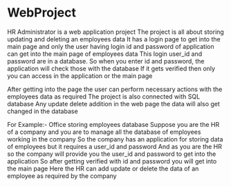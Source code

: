 # WebProject
HR Administrator is a web application project
The project is all about storing updating and deleting an employees data
It has a login page to get into the main page and only the user having login id and password of application can get into the main page of employees data
This login user_id and password are in a database. So when you enter id and password, the application will check those with the database
If it gets verified then only you can access in the application or the main page

After getting into the page the user can perform necessary actions with the employees data as required
The project is also connected with SQL database
Any update delete addition in the web page the data will also get changed in the database

For Example:- Office storing employees database
Suppose you are the HR of a company and you are to manage all the database of employees working in the company
So the company has an application for storing data of employees but it requires a user_id and password
And as you are the HR so the company will provide you the user_id and password to get into the application
So after getting verified with id and password you will get into the main page
Here the HR can add update or delete the data of an employee as required by the company
